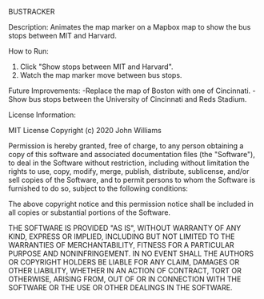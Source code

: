 BUSTRACKER

Description:
Animates the map marker on a Mapbox map to show the bus stops between MIT and Harvard.

How to Run:
1. Click "Show stops between MIT and Harvard".
2. Watch the map marker move between bus stops.

Future Improvements:
-Replace the map of Boston with one of Cincinnati.
-Show bus stops between the University of Cincinnati and Reds Stadium.

License Information:

MIT License
Copyright (c) 2020 John Williams

Permission is hereby granted, free of charge, to any person obtaining a copy
of this software and associated documentation files (the "Software"), to deal
in the Software without restriction, including without limitation the rights
to use, copy, modify, merge, publish, distribute, sublicense, and/or sell
copies of the Software, and to permit persons to whom the Software is
furnished to do so, subject to the following conditions:

The above copyright notice and this permission notice shall be included in all
copies or substantial portions of the Software.

THE SOFTWARE IS PROVIDED "AS IS", WITHOUT WARRANTY OF ANY KIND, EXPRESS OR
IMPLIED, INCLUDING BUT NOT LIMITED TO THE WARRANTIES OF MERCHANTABILITY,
FITNESS FOR A PARTICULAR PURPOSE AND NONINFRINGEMENT. IN NO EVENT SHALL THE
AUTHORS OR COPYRIGHT HOLDERS BE LIABLE FOR ANY CLAIM, DAMAGES OR OTHER
LIABILITY, WHETHER IN AN ACTION OF CONTRACT, TORT OR OTHERWISE, ARISING FROM,
OUT OF OR IN CONNECTION WITH THE SOFTWARE OR THE USE OR OTHER DEALINGS IN THE
SOFTWARE.